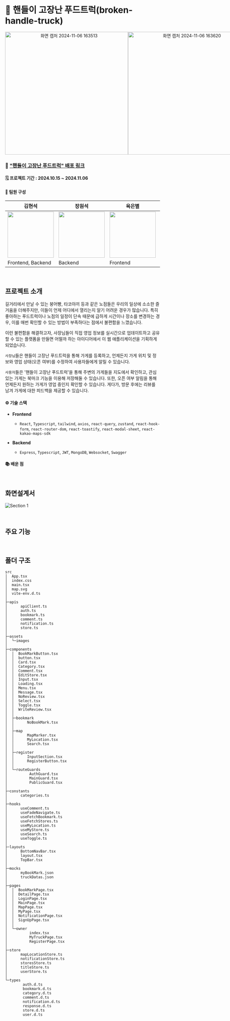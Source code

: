 # 🚚 핸들이 고장난 푸드트럭(broken-handle-truck)

<div align="center" style="display: flex;">
  <img width="400" alt="화면 캡처 2024-11-06 163513" src="https://github.com/user-attachments/assets/f82d800e-7eb9-41fa-b653-817e4bc71ece">
  <img width="400" alt="화면 캡처 2024-11-06 163620" src="https://github.com/user-attachments/assets/c7e64730-4f24-4439-9c91-1449f5da5fde">
</div>

### 🔗 ["핸들이 고장난 푸드트럭" 배포 링크](https://broken-handle-truck.store/)

#### 🗓️ 프로젝트 기간 : 2024.10.15 ~ 2024.11.06

#### 👋 팀원 구성

| 김현석 | 장원석 | 육은별 | 이예진 | 조준영 |
|----------|----------|----------|----------|----------|
| <img src="https://github.com/user-attachments/assets/4ab7f825-1905-4338-9094-dde78b5fb7b7" width="150" height="150" /> |<img src="https://github.com/user-attachments/assets/ef421f29-67ac-43c6-878a-a966c6cc5eee" width="150" height="150" /> |<img src="https://github.com/user-attachments/assets/f483c0f8-53ed-4c15-957b-e44ff4331102" width="150" height="150" /> |  <img src="https://github.com/user-attachments/assets/bc947593-936a-41e3-acf8-cf1c186a441b" width="150" height="150" />  | <img src="https://github.com/user-attachments/assets/6f3104ea-68d4-47be-8434-c8dacf4344d4" width="150" height="150" />|
| Frontend, Backend | Backend | Frontend | Frontend | Frontend |

<br />

## 프로젝트 소개

길거리에서 만날 수 있는 붕어빵, 타코야끼 등과 같은 노점들은 우리의 일상에 소소한 즐거움을 더해주지만, 이들이 언제 어디에서 열리는지 알기 어려운 경우가 많습니다.
특히 좋아하는 푸드트럭이나 노점의 일정이 단속 때문에 급하게 시간이나 장소를 변경하는 경우, 이를 매번 확인할 수 있는 방법이 부족하다는 점에서 불편함을 느꼈습니다.

이런 불편함을 해결하고자, 사장님들이 직접 영업 정보를 실시간으로 업데이트하고 공유할 수 있는 플랫폼을 만들면 어떨까 하는 아이디어에서 이 웹 애플리케이션을 기획하게 되었습니다.

`사장님`들은 핸들이 고장난 푸드트럭을 통해 가게를 등록하고, 언제든지 가게 위치 및 정보와 영업 상태(오픈 여부)를 수정하여 사용자들에게 알릴 수 있습니다.

`사용자`들은 '핸들이 고장난 푸드트럭'을 통해 주변의 가게들을 지도에서 확인하고, 관심 있는 가게는 북마크 기능을 이용해 저장해둘 수 있습니다. 또한, 오픈 여부 알림을 통해 언제든지 원하는 가게가 영업 중인지 확인할 수 있습니다. 게다가, 방문 후에는 리뷰를 남겨 가게에 대한 피드백을 제공할 수 있습니다.

#### ⚙️ 기술 스택

- **Frontend**
    - `React`, `Typescript`, `tailwind`, `axios`, `react-query`, `zustand`, `react-hook-form`, `react-router-dom`, `react-toastify`, `react-modal-sheet`, `react-kakao-maps-sdk`

- **Backend**
    - `Express`, `Typescript`, `JWT`, `MongoDB`, `Websocket`, `Swagger`
 
#### 📚 배운 점

<br />

## 화면설계서

![Section 1](https://github.com/user-attachments/assets/6da44432-0abf-44c6-848d-1ec1f6b6a45f)

<br />

## 주요 기능

<br />

## 폴더 구조
```
src
│  App.tsx
│  index.css
│  main.tsx
│  map.svg
│  vite-env.d.ts
│
├─apis
│      apiClient.ts
│      auth.ts
│      bookmark.ts
│      comment.ts
│      notification.ts
│      store.ts
│
├─assets
│  └─images
│
├─components
│  │  BookMarkButton.tsx
│  │  button.tsx
│  │  Card.tsx
│  │  Category.tsx
│  │  Comment.tsx
│  │  EditStore.tsx
│  │  Input.tsx
│  │  Loading.tsx
│  │  Menu.tsx
│  │  Message.tsx
│  │  NoReview.tsx
│  │  Select.tsx
│  │  Toggle.tsx
│  │  WriteReview.tsx
│  │
│  ├─bookmark
│  │      NoBookMark.tsx
│  │
│  ├─map
│  │      MapMarker.tsx
│  │      MyLocation.tsx
│  │      Search.tsx
│  │
│  ├─register
│  │      InputSection.tsx
│  │      RegisterButton.tsx
│  │
│  └─routeGuards
│          AuthGuard.tsx
│          MainGuard.tsx
│          PublicGuard.tsx
│
├─constants
│      categories.ts
│
├─hooks
│      useComment.ts
│      useFadeNavigate.ts
│      useFetchBookmark.ts
│      useFetchStores.ts
│      useMyLocation.ts
│      useMyStore.ts
│      useSearch.ts
│      useToggle.ts
│
├─layouts
│      BottomNavBar.tsx
│      layout.tsx
│      TopBar.tsx
│
├─mocks
│      myBookMark.json
│      truckDatas.json
│
├─pages
│  │  BookMarkPage.tsx
│  │  DetailPage.tsx
│  │  LoginPage.tsx
│  │  MainPage.tsx
│  │  MapPage.tsx
│  │  MyPage.tsx
│  │  NotificationPage.tsx
│  │  SignUpPage.tsx
│  │
│  └─owner
│          index.tsx
│          MyTruckPage.tsx
│          RegisterPage.tsx
│
├─store
│      mapLocationStore.ts
│      notificationStore.ts
│      storesStore.ts
│      titleStore.ts
│      userStore.ts
│
└─types
        auth.d.ts
        bookmark.d.ts
        category.d.ts
        comment.d.ts
        notification.d.ts
        response.d.ts
        store.d.ts
        user.d.ts
```
